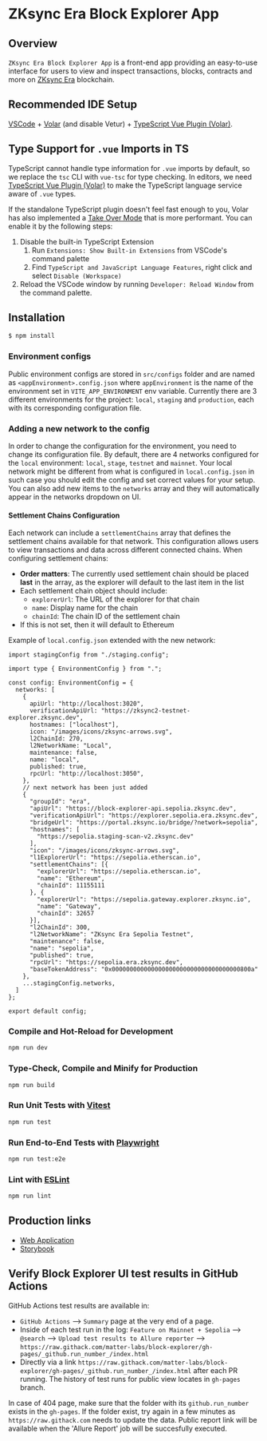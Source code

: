 # ZKsync Era Block Explorer App
## Overview
`ZKsync Era Block Explorer App` is a front-end app providing an easy-to-use interface for users to view and inspect transactions, blocks, contracts and more on [ZKsync Era](https://zksync.io) blockchain.

## Recommended IDE Setup

[VSCode](https://code.visualstudio.com/) + [Volar](https://marketplace.visualstudio.com/items?itemName=johnsoncodehk.volar) (and disable Vetur) + [TypeScript Vue Plugin (Volar)](https://marketplace.visualstudio.com/items?itemName=johnsoncodehk.vscode-typescript-vue-plugin).

## Type Support for `.vue` Imports in TS

TypeScript cannot handle type information for `.vue` imports by default, so we replace the `tsc` CLI with `vue-tsc` for type checking. In editors, we need [TypeScript Vue Plugin (Volar)](https://marketplace.visualstudio.com/items?itemName=johnsoncodehk.vscode-typescript-vue-plugin) to make the TypeScript language service aware of `.vue` types.

If the standalone TypeScript plugin doesn't feel fast enough to you, Volar has also implemented a [Take Over Mode](https://github.com/johnsoncodehk/volar/discussions/471#discussioncomment-1361669) that is more performant. You can enable it by the following steps:

1. Disable the built-in TypeScript Extension
    1) Run `Extensions: Show Built-in Extensions` from VSCode's command palette
    2) Find `TypeScript and JavaScript Language Features`, right click and select `Disable (Workspace)`
2. Reload the VSCode window by running `Developer: Reload Window` from the command palette.

## Installation

```bash
$ npm install
```

### Environment configs
Public environment configs are stored in `src/configs` folder and are named as `<appEnvironment>.config.json` where `appEnvironment` is the name of the environment set in `VITE_APP_ENVIRONMENT` env variable.
Currently there are 3 different environments for the project: `local`, `staging` and `production`, each with its corresponding configuration file.

### Adding a new network to the config
In order to change the configuration for the environment, you need to change its configuration file. By default, there are 4 networks configured for the `local` environment: `local`, `stage`, `testnet` and `mainnet`. Your local network might be different from what is configured in `local.config.json` in such case you should edit the config and set correct values for your setup. You can also add new items to the `networks` array and they will automatically appear in the networks dropdown on UI. 

#### Settlement Chains Configuration
Each network can include a `settlementChains` array that defines the settlement
chains available for that network. This configuration allows users to view
transactions and data across different connected chains. When configuring
settlement chains:

- **Order matters**: The currently used settlement chain should be placed
  **last** in the array, as the explorer will default to the last item in the
  list
- Each settlement chain object should include:
  - `explorerUrl`: The URL of the explorer for that chain
  - `name`: Display name for the chain
  - `chainId`: The chain ID of the settlement chain
- If this is not set,
then it will default to Ethereum

Example of `local.config.json` extended with the new network:

```
import stagingConfig from "./staging.config";

import type { EnvironmentConfig } from ".";

const config: EnvironmentConfig = {
  networks: [
    {
      apiUrl: "http://localhost:3020",
      verificationApiUrl: "https://zksync2-testnet-explorer.zksync.dev",
      hostnames: ["localhost"],
      icon: "/images/icons/zksync-arrows.svg",
      l2ChainId: 270,
      l2NetworkName: "Local",
      maintenance: false,
      name: "local",
      published: true,
      rpcUrl: "http://localhost:3050",
    },
    // next network has been just added
    {
      "groupId": "era",
      "apiUrl": "https://block-explorer-api.sepolia.zksync.dev",
      "verificationApiUrl": "https://explorer.sepolia.era.zksync.dev",
      "bridgeUrl": "https://portal.zksync.io/bridge/?network=sepolia",
      "hostnames": [
        "https://sepolia.staging-scan-v2.zksync.dev"
      ],
      "icon": "/images/icons/zksync-arrows.svg",
      "l1ExplorerUrl": "https://sepolia.etherscan.io",
      "settlementChains": [{
        "explorerUrl": "https://sepolia.etherscan.io",
        "name": "Ethereum",
        "chainId": 11155111
      }, {
        "explorerUrl": "https://sepolia.gateway.explorer.zksync.io",
        "name": "Gateway",
        "chainId": 32657
      }],
      "l2ChainId": 300,
      "l2NetworkName": "ZKsync Era Sepolia Testnet",
      "maintenance": false,
      "name": "sepolia",
      "published": true,
      "rpcUrl": "https://sepolia.era.zksync.dev",
      "baseTokenAddress": "0x000000000000000000000000000000000000800a"
    },
    ...stagingConfig.networks,
  ]
};

export default config;
```

### Compile and Hot-Reload for Development

```sh
npm run dev
```

### Type-Check, Compile and Minify for Production

```sh
npm run build
```

### Run Unit Tests with [Vitest](https://vitest.dev/)

```sh
npm run test
```

### Run End-to-End Tests with [Playwright](https://www.playwright.io/)

```sh
npm run test:e2e
```

### Lint with [ESLint](https://eslint.org/)

```sh
npm run lint
```

## Production links
 - [Web Application](https://explorer.zksync.io)
 - [Storybook](https://storybook-scan-v2.zksync.dev)


## Verify Block Explorer UI test results in GitHub Actions
GitHub Actions test results are available in:

- `GitHub Actions` --> `Summary` page at the very end of a page.
- Inside of each test run in the log: `Feature on Mainnet + Sepolia` --> `@search` --> `Upload test results to Allure reporter` --> `https://raw.githack.com/matter-labs/block-explorer/gh-pages/_github.run_number_/index.html`
- Directly via a link `https://raw.githack.com/matter-labs/block-explorer/gh-pages/_github.run_number_/index.html` after each PR running. The history of test runs for public view locates in `gh-pages` branch.

In case of 404 page, make sure that the folder with its `github.run_number` exists in the `gh-pages`. If the folder exist, try again in a few minutes as `https://raw.githack.com` needs to update the data. Public report link will be available when the 'Allure Report' job will be succesfully executed.
